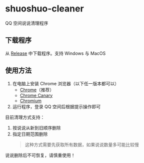 # shuoshuo-cleaner

QQ 空间说说清理程序

## 下载程序

从 [Release](https://github.com/chaselen/shuoshuo-cleaner/releases) 中下载程序。支持 Windows 与 MacOS

## 使用方法

1. 在电脑上安装 Chrome 浏览器（以下任一版本都可以）
   - [Chrome](https://www.google.cn/intl/zh-CN/chrome/)（推荐）
   - [Chrome Canary](https://www.google.cn/intl/zh-CN/chrome/canary/)
   - [Chromium](https://www.chromium.org)
2. 运行程序，登录 QQ 空间后根据提示操作即可

目前清理方式支持：

1. 按说说从新到旧顺序删除
2. 指定日期范围删除
   > 这种方式需要先获取所有数据，如果说说数量多可能比较慢

说说删除后不可恢复，请慎重使用！
